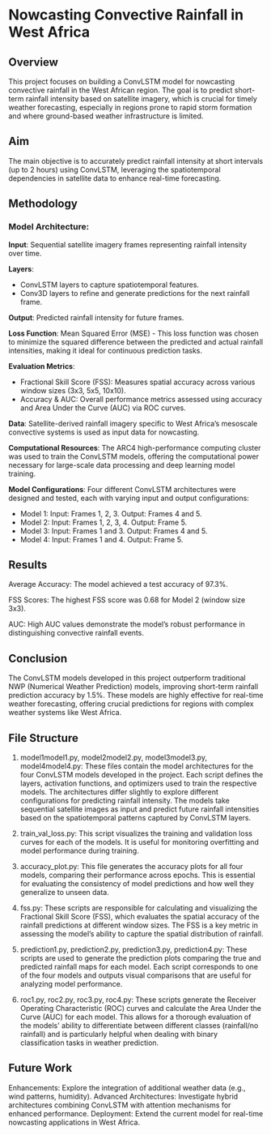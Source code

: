 # Nowcasting Convective Rainfall in West Africa
## Overview
This project focuses on building a ConvLSTM model for nowcasting convective rainfall in the West African region. The goal is to predict short-term rainfall intensity based on satellite imagery, which is crucial for timely weather forecasting, especially in regions prone to rapid storm formation and where ground-based weather infrastructure is limited.

## Aim
The main objective is to accurately predict rainfall intensity at short intervals (up to 2 hours) using ConvLSTM, leveraging the spatiotemporal dependencies in satellite data to enhance real-time forecasting.

## Methodology
### Model Architecture:
__Input__: Sequential satellite imagery frames representing rainfall intensity over time.

__Layers__:
- ConvLSTM layers to capture spatiotemporal features.
- Conv3D layers to refine and generate predictions for the next rainfall frame.

__Output__: Predicted rainfall intensity for future frames.

__Loss Function__: Mean Squared Error (MSE) - This loss function was chosen to minimize the squared difference between the predicted and actual rainfall intensities, making it ideal for continuous prediction tasks.

__Evaluation Metrics__:
- Fractional Skill Score (FSS): Measures spatial accuracy across various window sizes (3x3, 5x5, 10x10).
- Accuracy & AUC: Overall performance metrics assessed using accuracy and Area Under the Curve (AUC) via ROC curves.

__Data__:
Satellite-derived rainfall imagery specific to West Africa’s mesoscale convective systems is used as input data for nowcasting.

__Computational Resources__:
The ARC4 high-performance computing cluster was used to train the ConvLSTM models, offering the computational power necessary for large-scale data processing and deep learning model training.

__Model Configurations__:
Four different ConvLSTM architectures were designed and tested, each with varying input and output configurations:

- Model 1:
Input: Frames 1, 2, 3.
Output: Frames 4 and 5.
- Model 2:
Input: Frames 1, 2, 3, 4.
Output: Frame 5.
- Model 3:
Input: Frames 1 and 3.
Output: Frames 4 and 5.
- Model 4:
Input: Frames 1 and 4.
Output: Frame 5.

## Results
Average Accuracy: The model achieved a test accuracy of 97.3%.

FSS Scores: The highest FSS score was 0.68 for Model 2 (window size 3x3).

AUC: High AUC values demonstrate the model’s robust performance in distinguishing convective rainfall events.

## Conclusion
The ConvLSTM models developed in this project outperform traditional NWP (Numerical Weather Prediction) models, improving short-term rainfall prediction accuracy by 1.5%. These models are highly effective for real-time weather forecasting, offering crucial predictions for regions with complex weather systems like West Africa.

## File Structure
1. model1model1.py, model2model2.py, model3model3.py, model4model4.py:
These files contain the model architectures for the four ConvLSTM models developed in the project. Each script defines the layers, activation functions, and optimizers used to train the respective models. The architectures differ slightly to explore different configurations for predicting rainfall intensity.
The models take sequential satellite images as input and predict future rainfall intensities based on the spatiotemporal patterns captured by ConvLSTM layers.

2. train_val_loss.py:
This script visualizes the training and validation loss curves for each of the models. It is useful for monitoring overfitting and model performance during training.

3. accuracy_plot.py:
This file generates the accuracy plots for all four models, comparing their performance across epochs. This is essential for evaluating the consistency of model predictions and how well they generalize to unseen data.

4. fss.py:
These scripts are responsible for calculating and visualizing the Fractional Skill Score (FSS), which evaluates the spatial accuracy of the rainfall predictions at different window sizes. The FSS is a key metric in assessing the model’s ability to capture the spatial distribution of rainfall.

5. prediction1.py, prediction2.py, prediction3.py, prediction4.py:
These scripts are used to generate the prediction plots comparing the true and predicted rainfall maps for each model. Each script corresponds to one of the four models and outputs visual comparisons that are useful for analyzing model performance.

6. roc1.py, roc2.py, roc3.py, roc4.py:
These scripts generate the Receiver Operating Characteristic (ROC) curves and calculate the Area Under the Curve (AUC) for each model. This allows for a thorough evaluation of the models' ability to differentiate between different classes (rainfall/no rainfall) and is particularly helpful when dealing with binary classification tasks in weather prediction.

## Future Work
Enhancements: Explore the integration of additional weather data (e.g., wind patterns, humidity).
Advanced Architectures: Investigate hybrid architectures combining ConvLSTM with attention mechanisms for enhanced performance.
Deployment: Extend the current model for real-time nowcasting applications in West Africa.
